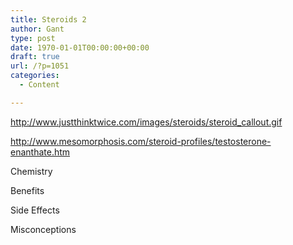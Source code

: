 ```yaml
---
title: Steroids 2
author: Gant
type: post
date: 1970-01-01T00:00:00+00:00
draft: true
url: /?p=1051
categories:
  - Content

---
```

http://www.justthinktwice.com/images/steroids/steroid_callout.gif

http://www.mesomorphosis.com/steroid-profiles/testosterone-enanthate.htm

Chemistry

Benefits

Side Effects

Misconceptions
